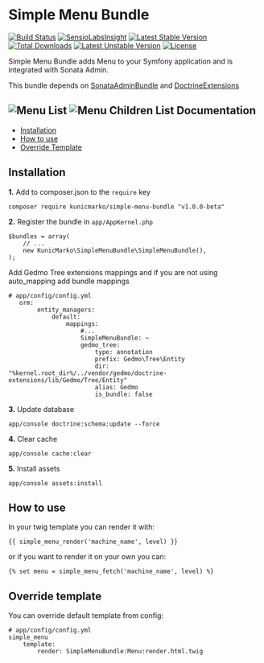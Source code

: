 Simple Menu Bundle
============
[![Build Status](https://travis-ci.org/kunicmarko20/SimpleMenuBundle.svg?branch=master)](https://travis-ci.org/kunicmarko20/SimpleMenuBundle)
[![SensioLabsInsight](https://insight.sensiolabs.com/projects/54c01911-c1a8-4bba-851b-66b41eaacb7e/mini.png)](https://insight.sensiolabs.com/projects/54c01911-c1a8-4bba-851b-66b41eaacb7e)
[![Latest Stable Version](https://poser.pugx.org/kunicmarko/simple-menu-bundle/v/stable)](https://packagist.org/packages/kunicmarko/simple-menu-bundle)
[![Total Downloads](https://poser.pugx.org/kunicmarko/simple-menu-bundle/downloads)](https://packagist.org/packages/kunicmarko/simple-menu-bundle)
[![Latest Unstable Version](https://poser.pugx.org/kunicmarko/simple-menu-bundle/v/unstable)](https://packagist.org/packages/kunicmarko/simple-menu-bundle)
[![License](https://poser.pugx.org/kunicmarko/simple-menu-bundle/license)](https://packagist.org/packages/kunicmarko/simple-menu-bundle)

Simple Menu Bundle adds Menu to your Symfony application and is integrated with Sonata Admin.

This bundle depends on [SonataAdminBundle](https://github.com/sonata-project/SonataAdminBundle) and [DoctrineExtensions](https://github.com/Atlantic18/DoctrineExtensions)

![Menu List](https://user-images.githubusercontent.com/13528674/29790813-36034c38-8c3b-11e7-98fb-9b61aee22009.png)
![Menu Children List](https://user-images.githubusercontent.com/13528674/29790812-36023d2a-8c3b-11e7-9a3e-3a43feb261ac.png)
Documentation
-------------

* [Installation](#installation)
* [How to use](#how-to-use)
* [Override Template](#override-template)

## Installation

**1.**  Add to composer.json to the `require` key

```
composer require kunicmarko/simple-menu-bundle "v1.0.0-beta"
```

**2.** Register the bundle in ``app/AppKernel.php``

```
$bundles = array(
    // ...
    new KunicMarko\SimpleMenuBundle\SimpleMenuBundle(),
);
```
Add Gedmo Tree extensions mappings and if you are not using auto_mapping add bundle mappings
```
# app/config/config.yml
   orm:
        entity_managers:
            default:
                mappings:
                    #...
                    SimpleMenuBundle: ~
                    gedmo_tree:
                        type: annotation
                        prefix: Gedmo\Tree\Entity
                        dir: "%kernel.root_dir%/../vendor/gedmo/doctrine-extensions/lib/Gedmo/Tree/Entity"
                        alias: Gedmo
                        is_bundle: false
```

**3.** Update database

```
app/console doctrine:schema:update --force
```

**4.** Clear cache
```
app/console cache:clear
```

**5.** Install assets
```
app/console assets:install
```

## How to use

In your twig template you can render it with:
```
{{ simple_menu_render('machine_name', level) }}
```

or if you want to render it on your own you can:
```
{% set menu = simple_menu_fetch('machine_name', level) %}
```

## Override template

You can override default template from config:

```
# app/config/config.yml
simple_menu
    template:
        render: SimpleMenuBundle:Menu:render.html.twig
```
